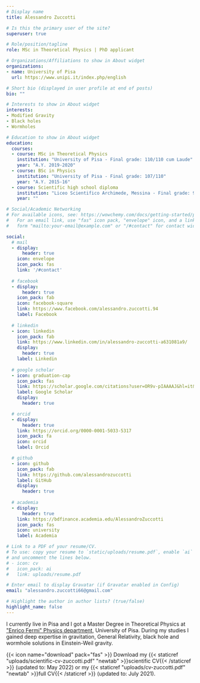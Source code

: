 ```yaml
---
# Display name
title: Alessandro Zuccotti

# Is this the primary user of the site?
superuser: true

# Role/position/tagline
role: MSc in Theoretical Physics | PhD applicant

# Organizations/Affiliations to show in About widget
organizations:
- name: University of Pisa
  url: https://www.unipi.it/index.php/english

# Short bio (displayed in user profile at end of posts)
bio: ""

# Interests to show in About widget
interests:
- Modified Gravity
- Black holes
- Wormholes

# Education to show in About widget
education:
  courses:
  - course: MSc in Theoretical Physics
    institution: "University of Pisa - Final grade: 110/110 cum Laude"
    year: "A.Y. 2019-2020"
  - course: BSc in Physics
    institution: "University of Pisa - Final grade: 107/110"
    year: "A.Y. 2015-16"
  - course: Scientific high school diploma
    institution: "Liceo Scientifico Archimede, Messina - Final grade: 97/100"
    year: ""

# Social/Academic Networking
# For available icons, see: https://wowchemy.com/docs/getting-started/page-builder/#icons
#   For an email link, use "fas" icon pack, "envelope" icon, and a link in the
#   form "mailto:your-email@example.com" or "/#contact" for contact widget.

social:
  # mail
  - display:
      header: true
    icon: envelope
    icon_pack: fas
    link: '/#contact'
    
  # facebook
  - display:
      header: true
    icon_pack: fab
    icon: facebook-square
    link: https://www.facebook.com/alessandro.zuccotti.94
    label: Facebook
    
  # linkedin
  - icon: linkedin
    icon_pack: fab
    link: https://www.linkedin.com/in/alessandro-zuccotti-a631081a9/
    display:
      header: true
    label: Linkedin
    
  # google scholar
  - icon: graduation-cap
    icon_pack: fas
    link: https://scholar.google.com/citations?user=OR9v-pIAAAAJ&hl=it&oi=sra
    label: Google Scholar
    display:
      header: true

  # orcid
  - display:
      header: true
    link: https://orcid.org/0000-0001-5033-5317
    icon_pack: fa
    icon: orcid
    label: Orcid

  # github
  - icon: github
    icon_pack: fab
    link: https://github.com/alessandrozuccotti
    label: GitHub
    display:
      header: true
  
  # academia
  - display:
      header: true
    link: https://bdfinance.academia.edu/AlessandroZuccotti
    icon_pack: fas
    icon: university
    label: Academia

# Link to a PDF of your resume/CV.
# To use: copy your resume to `static/uploads/resume.pdf`, enable `ai` icons in `params.toml`, 
# and uncomment the lines below.
# - icon: cv
#   icon_pack: ai
#   link: uploads/resume.pdf

# Enter email to display Gravatar (if Gravatar enabled in Config)
email: "alessandro.zuccotti66@gmail.com"

# Highlight the author in author lists? (true/false)
highlight_name: false
---
```


I currently live in Pisa and I got a Master Degree in Theoretical Physics at
["Enrico Fermi" Physics department](https://www.df.unipi.it/en/content/generic/111125/benvenuto), 
University of Pisa. During my studies I gained deep expertise in gravitation, General Relativity, 
black hole and wormhole solutions in Einstein-Weil gravity.

{{< icon name="download" pack="fas" >}} Download my {{< staticref "uploads/scientific-cv-zuccotti.pdf" "newtab" >}}scientific CV{{< /staticref >}}
(updated to: May 2022) or my {{< staticref "uploads/cv-zuccotti.pdf" "newtab" >}}full CV{{< /staticref >}} (updated to: July 2021).
